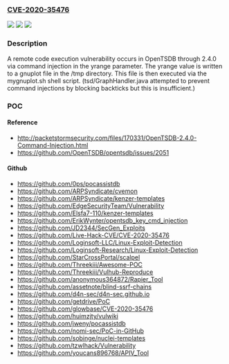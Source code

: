### [CVE-2020-35476](https://cve.mitre.org/cgi-bin/cvename.cgi?name=CVE-2020-35476)
![](https://img.shields.io/static/v1?label=Product&message=n%2Fa&color=blue)
![](https://img.shields.io/static/v1?label=Version&message=n%2Fa&color=blue)
![](https://img.shields.io/static/v1?label=Vulnerability&message=n%2Fa&color=brighgreen)

### Description

A remote code execution vulnerability occurs in OpenTSDB through 2.4.0 via command injection in the yrange parameter. The yrange value is written to a gnuplot file in the /tmp directory. This file is then executed via the mygnuplot.sh shell script. (tsd/GraphHandler.java attempted to prevent command injections by blocking backticks but this is insufficient.)

### POC

#### Reference
- http://packetstormsecurity.com/files/170331/OpenTSDB-2.4.0-Command-Injection.html
- https://github.com/OpenTSDB/opentsdb/issues/2051

#### Github
- https://github.com/0ps/pocassistdb
- https://github.com/ARPSyndicate/cvemon
- https://github.com/ARPSyndicate/kenzer-templates
- https://github.com/EdgeSecurityTeam/Vulnerability
- https://github.com/Elsfa7-110/kenzer-templates
- https://github.com/ErikWynter/opentsdb_key_cmd_injection
- https://github.com/JD2344/SecGen_Exploits
- https://github.com/Live-Hack-CVE/CVE-2020-35476
- https://github.com/Loginsoft-LLC/Linux-Exploit-Detection
- https://github.com/Loginsoft-Research/Linux-Exploit-Detection
- https://github.com/StarCrossPortal/scalpel
- https://github.com/Threekiii/Awesome-POC
- https://github.com/Threekiii/Vulhub-Reproduce
- https://github.com/anonymous364872/Rapier_Tool
- https://github.com/assetnote/blind-ssrf-chains
- https://github.com/d4n-sec/d4n-sec.github.io
- https://github.com/getdrive/PoC
- https://github.com/glowbase/CVE-2020-35476
- https://github.com/huimzjty/vulwiki
- https://github.com/jweny/pocassistdb
- https://github.com/nomi-sec/PoC-in-GitHub
- https://github.com/sobinge/nuclei-templates
- https://github.com/tzwlhack/Vulnerability
- https://github.com/youcans896768/APIV_Tool

